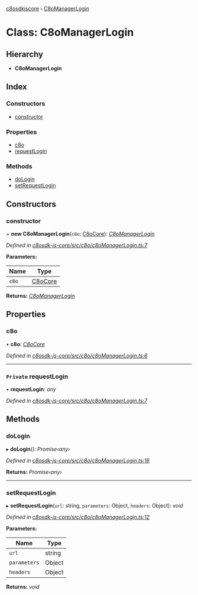 [c8osdkjscore](../README.md) › [C8oManagerLogin](c8omanagerlogin.md)

# Class: C8oManagerLogin

## Hierarchy

* **C8oManagerLogin**

## Index

### Constructors

* [constructor](c8omanagerlogin.md#constructor)

### Properties

* [c8o](c8omanagerlogin.md#c8o)
* [requestLogin](c8omanagerlogin.md#private-requestlogin)

### Methods

* [doLogin](c8omanagerlogin.md#dologin)
* [setRequestLogin](c8omanagerlogin.md#setrequestlogin)

## Constructors

###  constructor

\+ **new C8oManagerLogin**(`c8o`: [C8oCore](c8ocore.md)): *[C8oManagerLogin](c8omanagerlogin.md)*

*Defined in [c8osdk-js-core/src/c8o/c8oManagerLogin.ts:7](https://github.com/convertigo/c8osdk-angular/blob/8ef5416/src/c8o/c8oManagerLogin.ts#L7)*

**Parameters:**

Name | Type |
------ | ------ |
`c8o` | [C8oCore](c8ocore.md) |

**Returns:** *[C8oManagerLogin](c8omanagerlogin.md)*

## Properties

###  c8o

• **c8o**: *[C8oCore](c8ocore.md)*

*Defined in [c8osdk-js-core/src/c8o/c8oManagerLogin.ts:6](https://github.com/convertigo/c8osdk-angular/blob/8ef5416/src/c8o/c8oManagerLogin.ts#L6)*

___

### `Private` requestLogin

• **requestLogin**: *any*

*Defined in [c8osdk-js-core/src/c8o/c8oManagerLogin.ts:7](https://github.com/convertigo/c8osdk-angular/blob/8ef5416/src/c8o/c8oManagerLogin.ts#L7)*

## Methods

###  doLogin

▸ **doLogin**(): *Promise‹any›*

*Defined in [c8osdk-js-core/src/c8o/c8oManagerLogin.ts:16](https://github.com/convertigo/c8osdk-angular/blob/8ef5416/src/c8o/c8oManagerLogin.ts#L16)*

**Returns:** *Promise‹any›*

___

###  setRequestLogin

▸ **setRequestLogin**(`url`: string, `parameters`: Object, `headers`: Object): *void*

*Defined in [c8osdk-js-core/src/c8o/c8oManagerLogin.ts:12](https://github.com/convertigo/c8osdk-angular/blob/8ef5416/src/c8o/c8oManagerLogin.ts#L12)*

**Parameters:**

Name | Type |
------ | ------ |
`url` | string |
`parameters` | Object |
`headers` | Object |

**Returns:** *void*
